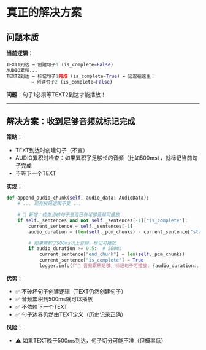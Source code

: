# 真正的解决方案

## 问题本质

**当前逻辑**：
```python
TEXT1到达 → 创建句子1 (is_complete=False)
AUDIO累积...
TEXT2到达 → 标记句子1完成 (is_complete=True) ← 延迟在这里！
         → 创建句子2 (is_complete=False)
```

**问题**：句子1必须等TEXT2到达才能播放！

---

## 解决方案：收到足够音频就标记完成

**策略**：
- TEXT到达时创建句子（不变）
- AUDIO累积时检查：如果累积了足够长的音频（比如500ms），就标记当前句子完成
- 不等下一个TEXT

**实现**：

```python
def append_audio_chunk(self, audio_data: AudioData):
    # ... 现有解码逻辑不变 ...

    # 🚀 新增：检查当前句子是否已有足够音频可播放
    if self._sentences and not self._sentences[-1]["is_complete"]:
        current_sentence = self._sentences[-1]
        audio_duration = (len(self._pcm_chunks) - current_sentence["start_chunk"]) * 0.04  # 每帧40ms

        # 如果累积了500ms以上音频，标记可播放
        if audio_duration >= 0.5:  # 500ms
            current_sentence["end_chunk"] = len(self._pcm_chunks)
            current_sentence["is_complete"] = True
            logger.info(f"🚀 音频累积足够，标记句子可播放: {audio_duration:.1f}s")
```

**优势**：
- ✅ 不破坏句子创建逻辑（TEXT仍然创建句子）
- ✅ 音频累积到500ms就可以播放
- ✅ 不依赖下一个TEXT
- ✅ 句子边界仍然由TEXT定义（历史记录正确）

**风险**：
- ⚠️ 如果TEXT晚于500ms到达，句子切分可能不准（但概率低）
